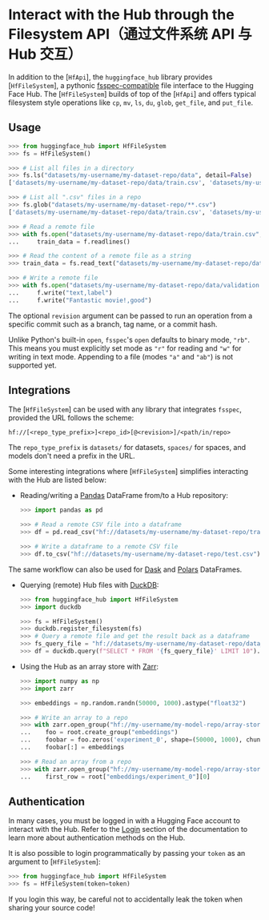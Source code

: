 <!--⚠️ Note that this file is in Markdown but contain specific syntax for our doc-builder (similar to MDX) that may not be
rendered properly in your Markdown viewer.
-->

# Interact with the Hub through the Filesystem API（通过文件系统 API 与 Hub 交互）

In addition to the [`HfApi`], the `huggingface_hub` library provides [`HfFileSystem`], a pythonic [fsspec-compatible](https://filesystem-spec.readthedocs.io/en/latest/) file interface to the Hugging Face Hub. The [`HfFileSystem`] builds of top of the [`HfApi`] and offers typical filesystem style operations like `cp`, `mv`, `ls`, `du`, `glob`, `get_file`, and `put_file`.



## Usage

```python
>>> from huggingface_hub import HfFileSystem
>>> fs = HfFileSystem()

>>> # List all files in a directory
>>> fs.ls("datasets/my-username/my-dataset-repo/data", detail=False)
['datasets/my-username/my-dataset-repo/data/train.csv', 'datasets/my-username/my-dataset-repo/data/test.csv']

>>> # List all ".csv" files in a repo
>>> fs.glob("datasets/my-username/my-dataset-repo/**.csv")
['datasets/my-username/my-dataset-repo/data/train.csv', 'datasets/my-username/my-dataset-repo/data/test.csv']

>>> # Read a remote file 
>>> with fs.open("datasets/my-username/my-dataset-repo/data/train.csv", "r") as f:
...     train_data = f.readlines()

>>> # Read the content of a remote file as a string
>>> train_data = fs.read_text("datasets/my-username/my-dataset-repo/data/train.csv", revision="dev")

>>> # Write a remote file
>>> with fs.open("datasets/my-username/my-dataset-repo/data/validation.csv", "w") as f:
...     f.write("text,label")
...     f.write("Fantastic movie!,good")
```

The optional `revision` argument can be passed to run an operation from a specific commit such as a branch, tag name, or a commit hash.

Unlike Python's built-in `open`, `fsspec`'s `open` defaults to binary mode, `"rb"`. This means you must explicitly set mode as `"r"` for reading and `"w"` for writing in text mode. Appending to a file (modes `"a"` and `"ab"`) is not supported yet.

## Integrations

The [`HfFileSystem`] can be used with any library that integrates `fsspec`, provided the URL follows the scheme:

```
hf://[<repo_type_prefix>]<repo_id>[@<revision>]/<path/in/repo>
```

The `repo_type_prefix` is `datasets/` for datasets, `spaces/` for spaces, and models don't need a prefix in the URL.

Some interesting integrations where [`HfFileSystem`] simplifies interacting with the Hub are listed below:

* Reading/writing a [Pandas](https://pandas.pydata.org/pandas-docs/stable/user_guide/io.html#reading-writing-remote-files) DataFrame from/to a Hub repository:

  ```python
  >>> import pandas as pd

  >>> # Read a remote CSV file into a dataframe
  >>> df = pd.read_csv("hf://datasets/my-username/my-dataset-repo/train.csv")

  >>> # Write a dataframe to a remote CSV file
  >>> df.to_csv("hf://datasets/my-username/my-dataset-repo/test.csv")
  ```

The same workflow can also be used for [Dask](https://docs.dask.org/en/stable/how-to/connect-to-remote-data.html) and [Polars](https://pola-rs.github.io/polars/py-polars/html/reference/io.html) DataFrames.

* Querying (remote) Hub files with [DuckDB](https://duckdb.org/docs/guides/python/filesystems):

  ```python
  >>> from huggingface_hub import HfFileSystem
  >>> import duckdb

  >>> fs = HfFileSystem()
  >>> duckdb.register_filesystem(fs)
  >>> # Query a remote file and get the result back as a dataframe
  >>> fs_query_file = "hf://datasets/my-username/my-dataset-repo/data_dir/data.parquet"
  >>> df = duckdb.query(f"SELECT * FROM '{fs_query_file}' LIMIT 10").df()
  ```

* Using the Hub as an array store with [Zarr](https://zarr.readthedocs.io/en/stable/tutorial.html#io-with-fsspec):

  ```python
  >>> import numpy as np
  >>> import zarr

  >>> embeddings = np.random.randn(50000, 1000).astype("float32")

  >>> # Write an array to a repo
  >>> with zarr.open_group("hf://my-username/my-model-repo/array-store", mode="w") as root:
  ...    foo = root.create_group("embeddings")
  ...    foobar = foo.zeros('experiment_0', shape=(50000, 1000), chunks=(10000, 1000), dtype='f4')
  ...    foobar[:] = embeddings

  >>> # Read an array from a repo
  >>> with zarr.open_group("hf://my-username/my-model-repo/array-store", mode="r") as root:
  ...    first_row = root["embeddings/experiment_0"][0]
  ```

## Authentication

In many cases, you must be logged in with a Hugging Face account to interact with the Hub. Refer to the [Login](../quick-start#login) section of the documentation to learn more about authentication methods on the Hub. 

It is also possible to login programmatically by passing your `token` as an argument to [`HfFileSystem`]:

```python
>>> from huggingface_hub import HfFileSystem
>>> fs = HfFileSystem(token=token)
```

If you login this way, be careful not to accidentally leak the token when sharing your source code!
